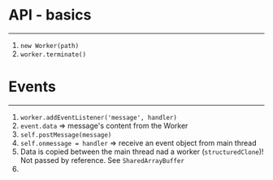# API - basics

***

1. `new Worker(path)`
2. `worker.terminate()`

# Events

***

1. `worker.addEventListener('message', handler)`
2. `event.data` => message's content from the Worker
3. `self.postMessage(message)`
4. `self.onmessage = handler` => receive an event object from main thread
5.  Data is copied between the main thread nad a worker (`structuredClone`)!
    Not passed by reference. See `SharedArrayBuffer`
6. 
